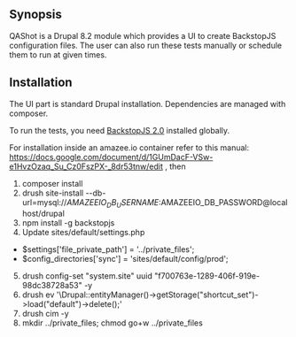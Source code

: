 ## Synopsis

QAShot is a Drupal 8.2 module which provides a UI to create BackstopJS configuration files.
The user can also run these tests manually or schedule them to run at given times.

## Installation

The UI part is standard Drupal installation. Dependencies are managed with composer.

To run the tests, you need [BackstopJS 2.0](https://github.com/garris/BackstopJS "BackstopJS Repository") installed globally. 

For installation inside an amazee.io container refer to this manual:
https://docs.google.com/document/d/1GUmDacF-VSw-e1HvzOzaq_Su_Cz0FszPX-_8dr53tnw/edit , then

1. composer install
2. drush site-install --db-url=mysql://$AMAZEEIO_DB_USERNAME:$AMAZEEIO_DB_PASSWORD@localhost/drupal
3. npm install -g backstopjs
4. Update sites/default/settings.php
  * $settings['file_private_path'] = '../private_files';
  * $config_directories['sync'] = 'sites/default/config/prod';
5. drush config-set "system.site" uuid "f700763e-1289-406f-919e-98dc38728a53" -y
6. drush ev '\Drupal::entityManager()->getStorage("shortcut_set")->load("default")->delete();'
7. drush cim -y
8. mkdir ../private_files; chmod go+w ../private_files

